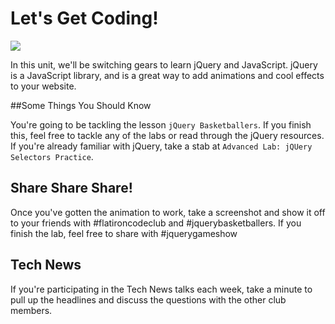 # Let's Get Coding!

<img src="https://s3.amazonaws.com/after-school-assets/typing-fast.gif">

In this unit, we'll be switching gears to learn jQuery and JavaScript. jQuery is a JavaScript library, and is a great way to add animations and cool effects to your website.

##Some Things You Should Know

You're going to be tackling the lesson `jQuery Basketballers`. If you finish this, feel free to tackle any of the labs or read through the jQuery resources. If you're already familiar with jQuery, take a stab at `Advanced Lab: jQUery Selectors Practice`.

## Share Share Share!

Once you've gotten the animation to work, take a screenshot and show it off to your friends with \#flatironcodeclub and \#jquerybasketballers. If you finish the lab, feel free to share with \#jquerygameshow


## Tech News

If you're participating in the Tech News talks each week, take a minute to pull up the headlines and discuss the questions with the other club members.
